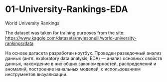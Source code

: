 # 01-University-Rankings-EDA
World University Rankings

The dataset was taken for training purposes from the site:
https://www.kaggle.com/datasets/mylesoneill/world-university-rankings/data

На основе датасета разработан ноутбук. Проведен разведочный анализ данных (англ. exploratory data analysis, EDA) — анализ основных свойств данных, нахождение в них общих закономерностей, распределений и аномалий, построение начальных моделей, с использованием инструментов визуализации.
